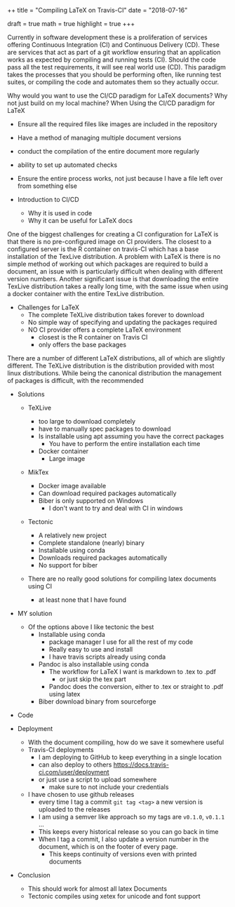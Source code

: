 ++
title = "Compiling LaTeX on Travis-CI"
date = "2018-07-16"

draft = true
math = true
highlight = true
+++

Currently in software development these is a proliferation of services offering Continuous
Integration (CI) and Continuous Delivery (CD). These are services that act as part of a git
workflow ensuring that an application works as expected by compiling and running tests (CI).
Should the code pass all the test requirements, it will see real world use (CD). This paradigm
takes the processes that you should be performing often, like running test suites, or compiling
the code and automates them so they actually occur.

Why would you want to use the CI/CD paradigm for LaTeX documents? Why not just build on my local
machine? When
Using the CI/CD paradigm for LaTeX
- Ensure all the required files like images are included in the repository
- Have a method of managing multiple document versions
- conduct the compilation of the entire document more regularly
- ability to set up automated checks
- Ensure the entire process works, not just because I have a file left over from something else

- Introduction to CI/CD
    - Why it is used in code
    - Why it can be useful for LaTeX docs

One of the biggest challenges for creating a CI configuration for LaTeX is that there is no
pre-configured image on CI providers. The closest to a configured server is the R container on
travis-CI which has a base installation of the TexLive distribution. A problem with LaTeX is there
is no simple method of working out which packages are required to build a document, an issue with is
particularly difficult when dealing with different version numbers. Another significant issue is
that downloading the entire TexLive distribution takes a really long time, with the same issue when
using a docker container with the entire TexLive distribution.

- Challenges for LaTeX
    - The complete TeXLive distribution takes forever to download
    - No simple way of specifying and updating the packages required
    - NO CI provider offers a complete LaTeX environment
        - closest is the R container on Travis CI
        - only offers the base packages

There are a number of different LaTeX distributions, all of which are slightly different. The
TeXLive distribution is the distribution provided with most linux distributions. While being the
canonical distribution the management of packages is difficult, with the recommended

- Solutions
    - TeXLive
        - too large to download completely
        - have to manually spec packages to download
        - Is installable using apt assuming you have the correct packages
            - You have to perform the entire installation each time
        - Docker container
            - Large image

    - MikTex
        - Docker image available
        - Can download required packages automatically
        - Biber is only supported on Windows
            - I don't want to try and deal with CI in windows

    - Tectonic
        - A relatively new project
        - Complete standalone (nearly) binary
        - Installable using conda
        - Downloads required packages automatically
        - No support for biber

    - There are no really good solutions for compiling latex documents using CI
        - at least none that I have found

- MY solution
    - Of the options above I like tectonic the best
        - Installable using conda
            - package manager I use for all the rest of my code
            - Really easy to use and install
            - I have travis scripts already using conda
        - Pandoc is also installable using conda
            - The workflow for LaTeX I want is markdown to .tex to .pdf
                - or just skip the tex part
            - Pandoc does the conversion, either to .tex or straight to .pdf using latex
        - Biber download binary from sourceforge

- Code

- Deployment
    - With the document compiling, how do we save it somewhere useful
    - Travis-CI deployments
        - I am deploying to GitHub to keep everything in a single location
        - can also deploy to others https://docs.travis-ci.com/user/deployment
        - or just use a script to upload somewhere
            - make sure to not include your credentials
    - I have chosen to use github releases
        - every time I tag a commit `git tag <tag>` a new version is uploaded to the releases
        - I am using a semver like approach so my tags are `v0.1.0`, `v0.1.1` ...
        - This keeps every historical release so you can go back in time
        - When I tag a commit, I also update a version number in the document, which is on the
            footer of every page.
            - This keeps continuity of versions even with printed documents

- Conclusion
    - This should work for almost all latex Documents
    - Tectonic compiles using xetex for unicode and font support

